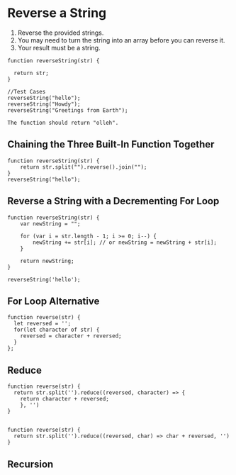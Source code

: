 # Reverse a String

1. Reverse the provided strings.
2. You may need to turn the string into an array before you can reverse it.
3. Your result must be a string.


```
function reverseString(str) {

  return str;
}

//Test Cases
reverseString("hello");
reverseString("Howdy");
reverseString("Greetings from Earth");

The function should return "olleh".

```

## Chaining the Three Built-In Function Together

```
function reverseString(str) {
    return str.split("").reverse().join("");
}
reverseString("hello");
```

## Reverse a String with a Decrementing For Loop

```
function reverseString(str) {
    var newString = "";

    for (var i = str.length - 1; i >= 0; i--) {
        newString += str[i]; // or newString = newString + str[i];
    }

    return newString;
}

reverseString('hello');
```

## For Loop Alternative
````
function reverse(str) {
  let reversed = '';
  for(let character of str) {
    reversed = character + reversed;
  }
};

````

## Reduce
```
function reverse(str) {
  return str.split('').reduce((reversed, character) => {
    return character + reversed;
    }, '')
}


function reverse(str) {
  return str.split('').reduce((reversed, char) => char + reversed, '')
}

```


## Recursion
